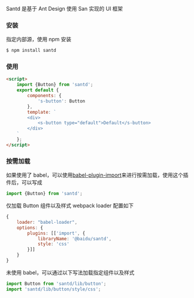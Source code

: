 Santd 是基于 Ant Design 使用 San 实现的 UI 框架

### 安装

指定内部源，使用 npm 安装

```bash
$ npm install santd
```

### 使用

```html
<script>
    import {Button} from 'santd';
    export default {
        components: {
            's-button': Button
        },
        template: `
        <div>
            <s-button type="default">Default</s-button>
        </div>
    `
    };
</script>
```

### 按需加载

如果使用了 babel，可以使用[babel-plugin-import](https://github.com/ant-design/babel-plugin-import)来进行按需加载，使用这个插件后，可以写成

```javascript
import {Button} from 'santd';
```

仅加载 Button 组件以及样式
webpack loader 配置如下

```javascript
{
    loader: "babel-loader",
    options: {
        plugins: [['import', {
            libraryName: '@baidu/santd',
            style: 'css'
        }]]
    }
}
```

未使用 babel，可以通过以下写法加载指定组件以及样式

```javascript
import Button from 'santd/lib/button';
import 'santd/lib/button/style/css';
```
